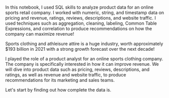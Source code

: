 In this notebook, I used  SQL skills to analyze product data for an online sports retail company.
I worked with numeric, string, and timestamp data on pricing and revenue, ratings, reviews, descriptions, and website traffic.
I used techniques such as aggregation, cleaning, labeling, Common Table Expressions, and correlation to produce recommendations on how the company can maximize revenue!

Sports clothing and athleisure attire is a huge industry, worth approximately $193 billion in 2021 with a strong growth forecast over the next decade!


I played the role of a product analyst for an online sports clothing company. The company is specifically interested in how it can improve revenue. We will dive into product data such as pricing, reviews, descriptions, and ratings, as well as revenue and website traffic, to produce recommendations for its marketing and sales teams.

Let's start by finding out how complete the data is.

